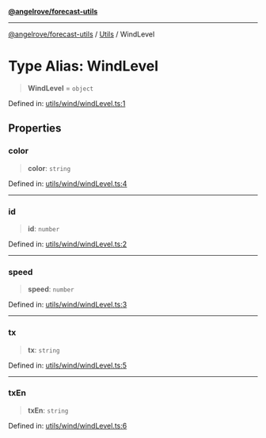 [**@angelrove/forecast-utils**](../../README.md)

***

[@angelrove/forecast-utils](../../README.md) / [Utils](../README.md) / WindLevel

# Type Alias: WindLevel

> **WindLevel** = `object`

Defined in: [utils/wind/windLevel.ts:1](https://github.com/angelrove/forecast-utils/blob/c8671c08665caf44781ca994161c6a147044eefe/src/utils/wind/windLevel.ts#L1)

## Properties

### color

> **color**: `string`

Defined in: [utils/wind/windLevel.ts:4](https://github.com/angelrove/forecast-utils/blob/c8671c08665caf44781ca994161c6a147044eefe/src/utils/wind/windLevel.ts#L4)

***

### id

> **id**: `number`

Defined in: [utils/wind/windLevel.ts:2](https://github.com/angelrove/forecast-utils/blob/c8671c08665caf44781ca994161c6a147044eefe/src/utils/wind/windLevel.ts#L2)

***

### speed

> **speed**: `number`

Defined in: [utils/wind/windLevel.ts:3](https://github.com/angelrove/forecast-utils/blob/c8671c08665caf44781ca994161c6a147044eefe/src/utils/wind/windLevel.ts#L3)

***

### tx

> **tx**: `string`

Defined in: [utils/wind/windLevel.ts:5](https://github.com/angelrove/forecast-utils/blob/c8671c08665caf44781ca994161c6a147044eefe/src/utils/wind/windLevel.ts#L5)

***

### txEn

> **txEn**: `string`

Defined in: [utils/wind/windLevel.ts:6](https://github.com/angelrove/forecast-utils/blob/c8671c08665caf44781ca994161c6a147044eefe/src/utils/wind/windLevel.ts#L6)
